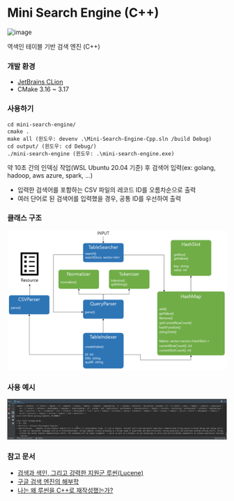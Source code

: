 # Mini Search Engine (C++)

<img src="https://img.shields.io/badge/version-1.0.0-blue.svg" alt="image" />

역색인 테이블 기반 검색 엔진 (C++)

### 개발 환경

* [JetBrains CLion](https://www.jetbrains.com/clion/?fromMenu)
* CMake 3.16 ~ 3.17

### 사용하기

```
cd mini-search-engine/
cmake .
make all (윈도우: devenv .\Mini-Search-Engine-Cpp.sln /build Debug)
cd output/ (윈도우: cd Debug/)
./mini-search-engine (윈도우: .\mini-search-engine.exe)
```

약 10초 간의 인덱싱 작업(WSL Ubuntu 20.04 기준) 후 검색어 입력(ex: golang, hadoop, aws azure, spark, ...)

* 입력한 검색어를 포함하는 CSV 파일의 레코드 ID를 오름차순으로 출력
* 여러 단어로 된 검색어를 입력했을 경우, 공통 ID를 우선하여 출력

### 클래스 구조

![alt text](resources/arch.PNG)

### 사용 예시

![alt text](resources/example.gif)

### 참고 문서

* [검색과 색인, 그리고 강력한 지원군 루씬(Lucene)](https://blog.naver.com/tmondev/220323614797)
* [구글 검색 엔진의 해부학](http://www.emh.co.kr/content.pl?google_search_engine)
* [나는 왜 루씬을 C++로 재작성했는가?](https://deview.kr/data/deview/2019/presentation/[145]%EB%82%98%EB%8A%94%20%EC%99%9C%20%EB%A3%A8%EC%94%AC%EC%9D%84%20C++%EB%A1%9C%20%EC%9E%AC%EC%9E%91%EC%84%B1%ED%96%88%EB%8A%94%EA%B0%80.pdf)
